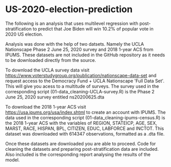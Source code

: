 # US-2020-election-prediction
The following is an analysis that uses multilevel regression with post-stratification to predict that Joe Biden will win 10.2% of popular vote in 2020 US election.

Analysis was done with the help of two datsets. Namely the UCLA Nationscape Phase 2 June 25, 2020 survey and 2018 1-year ACS from IPUMS. These datasets are not included in the GitHub repository as it needs to be downloaded directly from the source.

To download the UCLA survey data visit https://www.voterstudygroup.org/publication/nationscape-data-set and request access to the Democracy Fund + UCLA Nationscape 'Full Data Set'. This will give you acess to a multitude of surveys. The survey used in the corresponding script (01-data_cleaning-UCLA-survey.R) is the Phase 2 June 25, 2020 survey entitled ns20200625.dta

To download the 2018 1-year ACS visit https://usa.ipums.org/usa/index.shtml to create an account with IPUMS. The  data used in the corresponding script (01-data_cleaning-ipums-census.R) is the 2018 1-year ACS with the variables of REGION, STATEICP, AGE, SEX, MARST, RACE, HISPAN, BPL, CITIZEN, EDUC, LABFORCE and INCTOT. This dataset was downloaded with 614347 observations, formatted as a .dta file.

Once these datasets are downloaded you are able to proceed. Code for cleaning the datasets and preparing post-stratification data are included. Also included is the corresponding report analysing the results of the model.
